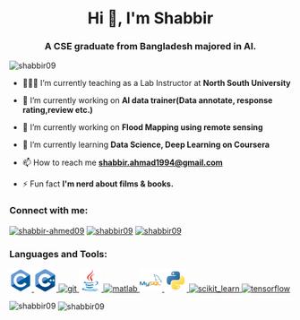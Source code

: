 

<h1 align="center">Hi 👋, I'm Shabbir</h1>
<h3 align="center">A CSE graduate from Bangladesh majored in AI.</h3>

<p align="left"> <img src="https://komarev.com/ghpvc/?username=shabbir09&label=Profile%20views&color=0e75b6&style=flat" alt="shabbir09" /> </p>

- 👨🏻‍🏫 I’m currently teaching as a Lab Instructor at **North South University**
- 🔭 I’m currently working on **AI data trainer(Data annotate, response rating,review etc.)**
- 🔭 I’m currently working on **Flood Mapping using remote sensing**

- 🌱 I’m currently learning **Data Science, Deep Learning on Coursera**

- 📫 How to reach me **shabbir.ahmad1994@gmail.com**

- ⚡ Fun fact **I'm nerd about films & books.**

<h3 align="left">Connect with me:</h3>
<p align="left">
<a href="https://linkedin.com/in/shabbir-ahmed09" target="blank"><img align="center" src="https://cdn.jsdelivr.net/npm/simple-icons@3.0.1/icons/linkedin.svg" alt="shabbir-ahmed09" height="30" width="40" /></a>
<a href="https://kaggle.com/shabbir09" target="blank"><img align="center" src="https://cdn.jsdelivr.net/npm/simple-icons@3.0.1/icons/kaggle.svg" alt="shabbir09" height="30" width="40" /></a>
<a href="https://www.hackerrank.com/shabbir09" target="blank"><img align="center" src="https://cdn.jsdelivr.net/npm/simple-icons@3.0.1/icons/hackerrank.svg" alt="shabbir09" height="30" width="40" /></a>
</p>

<h3 align="left">Languages and Tools:</h3>
<p align="left"> <a href="https://www.cprogramming.com/" target="_blank"> <img src="https://raw.githubusercontent.com/devicons/devicon/master/icons/c/c-original.svg" alt="c" width="40" height="40"/> </a> <a href="https://www.w3schools.com/cpp/" target="_blank"> <img src="https://raw.githubusercontent.com/devicons/devicon/master/icons/cplusplus/cplusplus-original.svg" alt="cplusplus" width="40" height="40"/> </a> <a href="https://git-scm.com/" target="_blank"> <img src="https://www.vectorlogo.zone/logos/git-scm/git-scm-icon.svg" alt="git" width="40" height="40"/> </a> <a href="https://www.java.com" target="_blank"> <img src="https://raw.githubusercontent.com/devicons/devicon/master/icons/java/java-original.svg" alt="java" width="40" height="40"/> </a> <a href="https://www.mathworks.com/" target="_blank"> <img src="https://raw.githubusercontent.com/simple-icons/simple-icons/master/icons/mathworks.svg" alt="matlab" width="40" height="40"/> </a> <a href="https://www.mysql.com/" target="_blank"> <img src="https://raw.githubusercontent.com/devicons/devicon/master/icons/mysql/mysql-original-wordmark.svg" alt="mysql" width="40" height="40"/> </a> <a href="https://www.python.org" target="_blank"> <img src="https://raw.githubusercontent.com/devicons/devicon/master/icons/python/python-original.svg" alt="python" width="40" height="40"/> </a> <a href="https://scikit-learn.org/" target="_blank"> <img src="https://upload.wikimedia.org/wikipedia/commons/0/05/Scikit_learn_logo_small.svg" alt="scikit_learn" width="40" height="40"/> </a> <a href="https://www.tensorflow.org" target="_blank"> <img src="https://www.vectorlogo.zone/logos/tensorflow/tensorflow-icon.svg" alt="tensorflow" width="40" height="40"/> </a> </p>

<p><img align="left" src="https://github-readme-stats.vercel.app/api/top-langs?username=shabbir09&show_icons=true&locale=en&layout=compact" alt="shabbir09" /></p>

<p>&nbsp;<img align="center" src="https://github-readme-stats.vercel.app/api?username=shabbir09&show_icons=true&locale=en" alt="shabbir09" /></p>


<!---
shabbir09/shabbir09 is a ✨ special ✨ repository because its `README.md` (this file) appears on your GitHub profile.
You can click the Preview link to take a look at your changes.
--->
